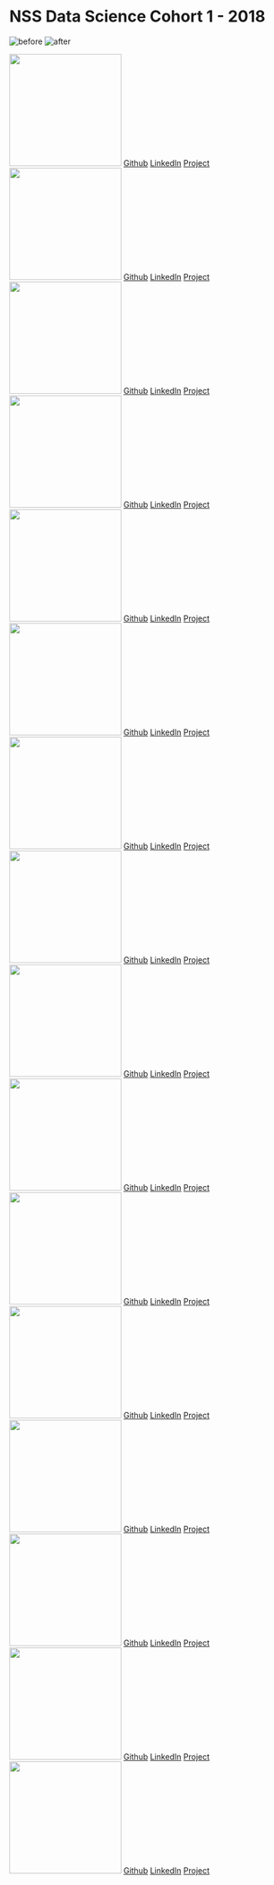 # NSS Data Science Cohort 1 - 2018


![before](assets/img/class1.jpg?raw=true)
![after](assets/img/class2.jpg?raw=true)
<div class="row">
	<div class="col-sm-3" align="left" float="left">
		<img src="assets/img/brandon1.jpg" width="200" />
		<a href="https://github.com/DataScienceBS" target="_blank" class="fa fa-github">Github</a>
		<a href="https://www.linkedin.com/in/bsanders21/" target="_blank" class="fa fa-linkedin-square">LinkedIn</a>
		<a href="https://datasciencebs.shinyapps.io/Walmart_Book_Topic_Modeling/" target="_blank" class="fa fa-linkedin-square">Project</a>
	</div>
	<div class="col-sm-3" align="left" float="left">
		<img src="assets/img/brandon1.jpg" width="200" />
		<a href="https://github.com/DataScienceBS" target="_blank" class="fa fa-github">Github</a>
		<a href="https://www.linkedin.com/in/bsanders21/" target="_blank" class="fa fa-linkedin-square">LinkedIn</a>
		<a href="https://datasciencebs.shinyapps.io/Walmart_Book_Topic_Modeling/" target="_blank" class="fa fa-linkedin-square">Project</a>
	</div>
	<div class="col-sm-3" align="left" float="left">
		<img src="assets/img/brandon1.jpg" width="200" />
		<a href="https://github.com/DataScienceBS" target="_blank" class="fa fa-github">Github</a>
		<a href="https://www.linkedin.com/in/bsanders21/" target="_blank" class="fa fa-linkedin-square">LinkedIn</a>
		<a href="https://datasciencebs.shinyapps.io/Walmart_Book_Topic_Modeling/" target="_blank" class="fa fa-linkedin-square">Project</a>
	</div>
	<div class="col-sm-3" align="left" float="left">
		<img src="assets/img/brandon1.jpg" width="200" />
		<a href="https://github.com/DataScienceBS" target="_blank" class="fa fa-github">Github</a>
		<a href="https://www.linkedin.com/in/bsanders21/" target="_blank" class="fa fa-linkedin-square">LinkedIn</a>
		<a href="https://datasciencebs.shinyapps.io/Walmart_Book_Topic_Modeling/" target="_blank" class="fa fa-linkedin-square">Project</a>
	</div>
</div>
<div class="row">
	<div class="col-sm-3" align="left" float="left">
		<img src="assets/img/brandon1.jpg" width="200" />
		<a href="https://github.com/DataScienceBS" target="_blank" class="fa fa-github">Github</a>
		<a href="https://www.linkedin.com/in/bsanders21/" target="_blank" class="fa fa-linkedin-square">LinkedIn</a>
		<a href="https://datasciencebs.shinyapps.io/Walmart_Book_Topic_Modeling/" target="_blank" class="fa fa-linkedin-square">Project</a>
	</div>
	<div class="col-sm-3" align="left" float="left">
		<img src="assets/img/brandon1.jpg" width="200" />
		<a href="https://github.com/DataScienceBS" target="_blank" class="fa fa-github">Github</a>
		<a href="https://www.linkedin.com/in/bsanders21/" target="_blank" class="fa fa-linkedin-square">LinkedIn</a>
		<a href="https://datasciencebs.shinyapps.io/Walmart_Book_Topic_Modeling/" target="_blank" class="fa fa-linkedin-square">Project</a>
	</div>
	<div class="col-sm-3" align="left" float="left">
		<img src="assets/img/brandon1.jpg" width="200" />
		<a href="https://github.com/DataScienceBS" target="_blank" class="fa fa-github">Github</a>
		<a href="https://www.linkedin.com/in/bsanders21/" target="_blank" class="fa fa-linkedin-square">LinkedIn</a>
		<a href="https://datasciencebs.shinyapps.io/Walmart_Book_Topic_Modeling/" target="_blank" class="fa fa-linkedin-square">Project</a>
	</div>
	<div class="col-sm-3" align="left" float="left">
		<img src="assets/img/brandon1.jpg" width="200" />
		<a href="https://github.com/DataScienceBS" target="_blank" class="fa fa-github">Github</a>
		<a href="https://www.linkedin.com/in/bsanders21/" target="_blank" class="fa fa-linkedin-square">LinkedIn</a>
		<a href="https://datasciencebs.shinyapps.io/Walmart_Book_Topic_Modeling/" target="_blank" class="fa fa-linkedin-square">Project</a>
	</div>
</div>
<div class="row">
	<div class="col-sm-3" align="left" float="left">
		<img src="assets/img/brandon1.jpg" width="200" />
		<a href="https://github.com/DataScienceBS" target="_blank" class="fa fa-github">Github</a>
		<a href="https://www.linkedin.com/in/bsanders21/" target="_blank" class="fa fa-linkedin-square">LinkedIn</a>
		<a href="https://datasciencebs.shinyapps.io/Walmart_Book_Topic_Modeling/" target="_blank" class="fa fa-linkedin-square">Project</a>
	</div>
	<div class="col-sm-3" align="left" float="left">
		<img src="assets/img/brandon1.jpg" width="200" />
		<a href="https://github.com/DataScienceBS" target="_blank" class="fa fa-github">Github</a>
		<a href="https://www.linkedin.com/in/bsanders21/" target="_blank" class="fa fa-linkedin-square">LinkedIn</a>
		<a href="https://datasciencebs.shinyapps.io/Walmart_Book_Topic_Modeling/" target="_blank" class="fa fa-linkedin-square">Project</a>
	</div>
	<div class="col-sm-3" align="left" float="left">
		<img src="assets/img/brandon1.jpg" width="200" />
		<a href="https://github.com/DataScienceBS" target="_blank" class="fa fa-github">Github</a>
		<a href="https://www.linkedin.com/in/bsanders21/" target="_blank" class="fa fa-linkedin-square">LinkedIn</a>
		<a href="https://datasciencebs.shinyapps.io/Walmart_Book_Topic_Modeling/" target="_blank" class="fa fa-linkedin-square">Project</a>
	</div>
	<div class="col-sm-3" align="left" float="left">
		<img src="assets/img/brandon1.jpg" width="200" />
		<a href="https://github.com/DataScienceBS" target="_blank" class="fa fa-github">Github</a>
		<a href="https://www.linkedin.com/in/bsanders21/" target="_blank" class="fa fa-linkedin-square">LinkedIn</a>
		<a href="https://datasciencebs.shinyapps.io/Walmart_Book_Topic_Modeling/" target="_blank" class="fa fa-linkedin-square">Project</a>
	</div>
</div>
<div class="row">
	<div class="col-sm-3" align="left" float="left">
		<img src="assets/img/brandon1.jpg" width="200" />
		<a href="https://github.com/DataScienceBS" target="_blank" class="fa fa-github">Github</a>
		<a href="https://www.linkedin.com/in/bsanders21/" target="_blank" class="fa fa-linkedin-square">LinkedIn</a>
		<a href="https://datasciencebs.shinyapps.io/Walmart_Book_Topic_Modeling/" target="_blank" class="fa fa-linkedin-square">Project</a>
	</div>
	<div class="col-sm-3" align="left" float="left">
		<img src="assets/img/brandon1.jpg" width="200" />
		<a href="https://github.com/DataScienceBS" target="_blank" class="fa fa-github">Github</a>
		<a href="https://www.linkedin.com/in/bsanders21/" target="_blank" class="fa fa-linkedin-square">LinkedIn</a>
		<a href="https://datasciencebs.shinyapps.io/Walmart_Book_Topic_Modeling/" target="_blank" class="fa fa-linkedin-square">Project</a>
	</div>
	<div class="col-sm-3" align="left" float="left">
		<img src="assets/img/brandon1.jpg" width="200" />
		<a href="https://github.com/DataScienceBS" target="_blank" class="fa fa-github">Github</a>
		<a href="https://www.linkedin.com/in/bsanders21/" target="_blank" class="fa fa-linkedin-square">LinkedIn</a>
		<a href="https://datasciencebs.shinyapps.io/Walmart_Book_Topic_Modeling/" target="_blank" class="fa fa-linkedin-square">Project</a>
	</div>
	<div class="col-sm-3" align="left" float="left">
		<img src="assets/img/brandon1.jpg" width="200" />
		<a href="https://github.com/DataScienceBS" target="_blank" class="fa fa-github">Github</a>
		<a href="https://www.linkedin.com/in/bsanders21/" target="_blank" class="fa fa-linkedin-square">LinkedIn</a>
		<a href="https://datasciencebs.shinyapps.io/Walmart_Book_Topic_Modeling/" target="_blank" class="fa fa-linkedin-square">Project</a>
	</div>
</div>

